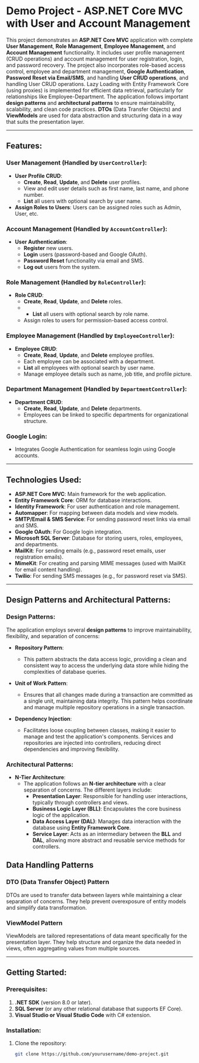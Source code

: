 # Demo Project - ASP.NET Core MVC with User and Account Management

This project demonstrates an **ASP.NET Core MVC** application with complete **User Management**, **Role Management**, **Employee Management**, and **Account Management** functionality. It includes user profile management (CRUD operations) and account management for user registration, login, and password recovery. The project also incorporates role-based access control, employee and department management, **Google Authentication**, **Password Reset via Email/SMS**, and handling **User CRUD operations**, and handling User CRUD operations. Lazy Loading with Entity Framework Core (using proxies) is implemented for efficient data retrieval, particularly for relationships like Employee-Department.
The application follows important **design patterns** and **architectural patterns** to ensure maintainability, scalability, and clean code practices. **DTOs** (Data Transfer Objects) and **ViewModels** are used for data abstraction and structuring data in a way that suits the presentation layer.


---

## Features:

### **User Management** (Handled by `UserController`):
- **User Profile CRUD**:
  - **Create**, **Read**, **Update**, and **Delete** user profiles.
  - View and edit user details such as first name, last name, and phone number.
  - **List** all users with optional search by user name.
- **Assign Roles to Users**: Users can be assigned roles such as Admin, User, etc.
  
### **Account Management** (Handled by `AccountController`):
- **User Authentication**:
  - **Register** new users.
  - **Login** users (password-based and Google OAuth).
  - **Password Reset** functionality via email and SMS.
  - **Log out** users from the system.
  
### **Role Management** (Handled by `RoleController`):
- **Role CRUD**:
  - **Create**, **Read**, **Update**, and **Delete** roles.
  -   - **List** all users with optional search by role name.
  - Assign roles to users for permission-based access control.
  
### **Employee Management** (Handled by `EmployeeController`):
- **Employee CRUD**:
  - **Create**, **Read**, **Update**, and **Delete** employee profiles.
  - Each employee can be associated with a department.
  - **List** all employees with optional search by user name.
  - Manage employee details such as name, job title, and profile picture.

### **Department Management** (Handled by `DepartmentController`):
- **Department CRUD**:
  - **Create**, **Read**, **Update**, and **Delete** departments.
  - Employees can be linked to specific departments for organizational structure.
  
### **Google Login**:
- Integrates Google Authentication for seamless login using Google accounts.

---

## Technologies Used:

- **ASP.NET Core MVC**: Main framework for the web application.
- **Entity Framework Core**: ORM for database interactions.
- **Identity Framework**: For user authentication and role management.
- **Automapper**: For mapping between data models and view models.
- **SMTP/Email & SMS Service**: For sending password reset links via email and SMS.
- **Google OAuth**: For Google login integration.
- **Microsoft SQL Server**: Database for storing users, roles, employees, and departments.
- **MailKit**: For sending emails (e.g., password reset emails, user registration emails).
- **MimeKit**: For creating and parsing MIME messages (used with MailKit for email content handling).
- **Twilio**: For sending SMS messages (e.g., for password reset via SMS).

---

## Design Patterns and Architectural Patterns:

### **Design Patterns:**
The application employs several **design patterns** to improve maintainability, flexibility, and separation of concerns:

- **Repository Pattern**:
  - This pattern abstracts the data access logic, providing a clean and consistent way to access the underlying data store while hiding the complexities of database queries.
  
- **Unit of Work Pattern**:
  - Ensures that all changes made during a transaction are committed as a single unit, maintaining data integrity. This pattern helps coordinate and manage multiple repository operations in a single transaction.
  
- **Dependency Injection**:
  - Facilitates loose coupling between classes, making it easier to manage and test the application's components. Services and repositories are injected into controllers, reducing direct dependencies and improving flexibility.

### **Architectural Patterns:**

- **N-Tier Architecture**:
  - The application follows an **N-tier architecture** with a clear separation of concerns. The different layers include:
    - **Presentation Layer**: Responsible for handling user interactions, typically through controllers and views.
    - **Business Logic Layer (BLL)**: Encapsulates the core business logic of the application.
    - **Data Access Layer (DAL)**: Manages data interaction with the database using **Entity Framework Core**.
    - **Service Layer**: Acts as an intermediary between the **BLL** and **DAL**, allowing more abstract and reusable service methods for controllers.

## Data Handling Patterns

### DTO (Data Transfer Object) Pattern
DTOs are used to transfer data between layers while maintaining a clear separation of concerns. They help prevent overexposure of entity models and simplify data transformation.

### ViewModel Pattern
ViewModels are tailored representations of data meant specifically for the presentation layer. They help structure and organize the data needed in views, often aggregating values from multiple sources.

---

## Getting Started:

### Prerequisites:
1. **.NET SDK** (version 8.0 or later).
2. **SQL Server** (or any other relational database that supports EF Core).
3. **Visual Studio or Visual Studio Code** with C# extension.

### Installation:

1. Clone the repository:
   ```bash
   git clone https://github.com/yourusername/demo-project.git

